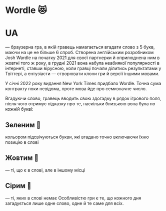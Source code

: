 # Wordle 😻

# UA
— браузерна гра, в якій гравець намагається вгадати слово з 5 букв, маючи на це не більше 6 спроб. Створена англійським розробником Josh Wardle на початку 2021 для своєї партнерки й оприлюднена ним в жовтні того ж року, в грудні 2021 вона набула неабиякої популярності в інтернеті, ставши вірусною, коли гравці почали ділитись результатами у Твіттері, а ентузіасти — створювати клони гри й версії іншими мовами.

У січні 2022 року видання New York Times придбало Wordle. Точна сума контракту поки невідома, проте мова йде про семизначне число.

Вгадуючи слово, гравець вводить свою здогадку в рядок ігрового поля, після чого отримує підказку про те, наскільки близькою вона була по кожній букві:

## Зеленим 💚
кольором підсвічуються букви, які вгадано точно включаючи їхню позицію в слові
## Жовтим 💛
— ті, що є в слові, але в іншому місці 
## Сірим 🩶
— ті, яких в слові немає
Особливістю гри є те, що кожного дня загадується лише одне слово, одне й те саме для всіх.
